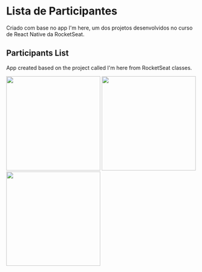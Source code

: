 # Lista de Participantes

Criado com base no app I'm here, um dos projetos desenvolvidos no curso de React Native da RocketSeat.

## Participants List

App created based on the project called I'm here from RocketSeat classes.

<img width="250" src="https://github.com/nataliacanellas/participant-list/assets/64443469/223425a1-57be-4f46-b11c-d01c3a1bd5ca">


<img width="250" src="https://github.com/nataliacanellas/participant-list/assets/64443469/0809bfa4-a483-401c-b0c1-1390e96afe78">


<img width="250" src="https://github.com/nataliacanellas/participant-list/assets/64443469/0f9938f5-fd3c-4b3d-be34-9749647d6dd2">
